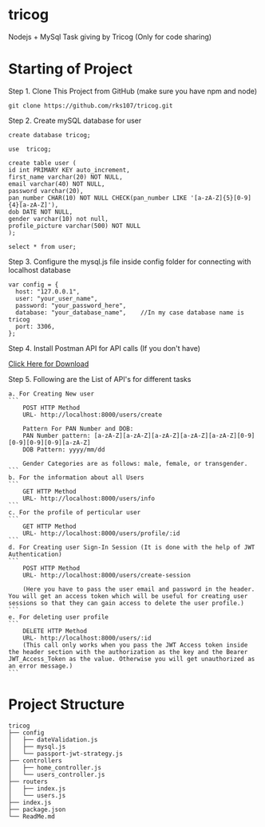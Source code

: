 # tricog
Nodejs + MySql Task giving by Tricog (Only for code sharing)

# Starting of Project

Step 1. Clone This Project from GitHub
(make sure you have npm and node)
```
git clone https://github.com/rks107/tricog.git
```

Step 2. Create mySQL database for user
```
create database tricog;

use  tricog;

create table user (
id int PRIMARY KEY auto_increment, 
first_name varchar(20) NOT NULL, 
email varchar(40) NOT NULL, 
password varchar(20), 
pan_number CHAR(10) NOT NULL CHECK(pan_number LIKE '[a-zA-Z]{5}[0-9]{4}[a-zA-Z]'),
dob DATE NOT NULL,
gender varchar(10) not null,
profile_picture varchar(500) NOT NULL
);

select * from user;
```

Step 3. Configure the mysql.js file inside config folder for connecting with localhost database
```
var config = {
  host: "127.0.0.1",
  user: "your_user_name",
  password: "your_password_here",
  database: "your_database_name",    //In my case database name is tricog
  port: 3306,
};
```

Step 4. Install Postman API for API calls (If you don't have)

<a href="https://www.postman.com/downloads/">Click Here for Download </a>

Step 5. Following are the List of API's for different tasks

    a. For Creating New user
    ```
        POST HTTP Method 
        URL- http://localhost:8000/users/create

        Pattern For PAN Number and DOB:
        PAN Number pattern: [a-zA-Z][a-zA-Z][a-zA-Z][a-zA-Z][a-zA-Z][0-9][0-9][0-9][0-9][a-zA-Z]
        DOB Pattern: yyyy/mm/dd

        Gender Categories are as follows: male, female, or transgender.
    ```
    b. For the information about all Users
    ```
        GET HTTP Method 
        URL- http://localhost:8000/users/info
    ```
    c. For the profile of perticular user
    ```
        GET HTTP Method 
        URL- http://localhost:8000/users/profile/:id
    ```
    d. For Creating user Sign-In Session (It is done with the help of JWT Authentication)
    ```
        POST HTTP Method 
        URL- http://localhost:8000/users/create-session

        (Here you have to pass the user email and password in the header. You will get an access token which will be useful for creating user sessions so that they can gain access to delete the user profile.)
    ```
    e. For deleting user profile
    ```
        DELETE HTTP Method 
        URL- http://localhost:8000/users/:id
        (This call only works when you pass the JWT Access token inside the header section with the authorization as the key and the Bearer JWT_Access_Token as the value. Otherwise you will get unauthorized as an error message.)
    ```

# Project Structure

```
tricog
├── config
│   ├── dateValidation.js
│   ├── mysql.js
│   └── passport-jwt-strategy.js
├── controllers
│   ├── home_controller.js
│   └── users_controller.js
├── routers
│   ├── index.js
│   └── users.js
├── index.js
├── package.json
└── ReadMe.md
```

